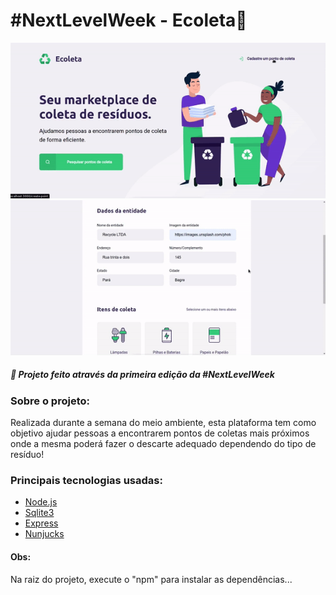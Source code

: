 # #NextLevelWeek - Ecoleta🚀

![Demo-1](.github/demo-1.gif)
![Demo-2](.github/demo-2.gif)

##### 👾 Projeto feito através da primeira edição da #NextLevelWeek

### Sobre o projeto:
Realizada durante a semana do meio ambiente, esta plataforma tem como objetivo ajudar pessoas a encontrarem pontos de coletas mais próximos onde a mesma poderá fazer o descarte adequado dependendo do tipo de resíduo!

### Principais tecnologias usadas:
* [Node.js](http://github.com)
* [Sqlite3](https://sqlite.org/index.html)
* [Express](https://expressjs.com/)
* [Nunjucks](https://mozilla.github.io/nunjucks/)

#### Obs:
Na raiz do projeto, execute o "npm" para instalar as dependências...